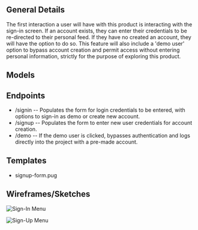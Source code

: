 ## General Details

The first interaction a user will have with this product is interacting with the sign-in screen. If an account exists, they can enter their credentials to be re-directed to their personal feed. If they have no created an account, they will have the option to do so. This feature will also include a 'demo user' option to bypass account creation and permit access without entering personal information, strictly for the purpose of exploring this product.

## Models


## Endpoints

* /signin  -- Populates the form for login credentials to be entered, with options to sign-in as demo or create new account.
* /signup  -- Populates the form to enter new user credentials for account creation.
* /demo    -- If the demo user is clicked, bypasses authentication and logs directly into the project with a pre-made account.

## Templates

  * signup-form.pug

## Wireframes/Sketches

![Sign-In Menu](../../images/sign-in.png)

![Sign-Up Menu](../../images/sign-up.png)
